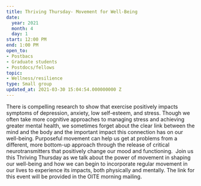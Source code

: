 ```yaml
---
title: Thriving Thursday- Movement for Well-Being
date:
  year: 2021
  month: 4
  day: 1
start: 12:00 PM
end: 1:00 PM
open_to:
- Postbacs
- Graduate students
- Postdocs/fellows
topic:
- Wellness/resilience
type: Small group
updated_at: 2021-03-30 15:04:54.000000000 Z
---
```

There is compelling research to show that exercise positively impacts
symptoms of depression, anxiety, low self-esteem, and stress. Though we
often take more cognitive approaches to managing stress and achieving
greater mental health, we sometimes forget about the clear link between
the mind and the body and the important impact this connection has on
our well-being. Purposeful movement can help us get at problems from a
different, more bottom-up approach through the release of critical
neurotransmitters that positively change our mood and functioning.  Join
us this Thriving Thursday as we talk about the power of movement in
shaping our well-being and how we can begin to incorporate regular
movement in our lives to experience its impacts, both physically and
mentally. The link for this event will be provided in the OITE morning
mailing.

 
